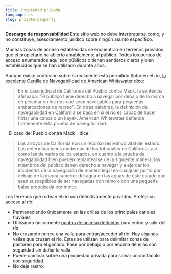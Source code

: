 ```yaml
---
title: Propiedad privada
language: es
slug: private-property
---
```


**Descargo de responsabilidad** Este sitio web no debe interpretarse como, y no constituye, asesoramiento jurídico sobre ningún asunto específico.

Muchas zonas de acceso establecidas se encuentran en terrenos privados que el propietario ha abierto amablemente al público. Todos los puntos de acceso enumerados aquí son públicos o tienen senderos claros y bien establecidos que se han utilizado durante años.

Aunque existe confusión sobre si realmente está permitido flotar en el río, [la excelente Cartilla de Navegabilidad de American Whitewater](https://www.americanwhitewater.org/content/Wiki/stewardship:navigability) dice:

> En el caso judicial de California del Pueblo contra Mack, la sentencia afirmaba: "El público tiene derecho a navegar por debajo de la marca de pleamar en los ríos que sean navegables para pequeñas embarcaciones de recreo". En otras palabras, la definición de navegabilidad en California se basa en si el río es capaz de hacer flotar una canoa o un kayak. American Whitewater defiende firmemente esta prueba de navegabilidad.

_ El caso del Pueblo contra Mack _ dice:

> Los arroyos de California son un recurso recreativo vital del estado. Las determinaciones modernas de los tribunales de California, así como las de varios de los estados, en cuanto a la prueba de navegabilidad bien pueden replantearse de la siguiente manera: los miembros del público tienen derecho a navegar y a ejercer los incidentes de la navegación de manera legal en cualquier punto por debajo de la marca superior del agua en las aguas de este estado que sean susceptibles de ser navegadas con remo o con una pequeña balsa propulsada por motor.

Los terrenos que rodean el río son definitivamente privados. Proteja su acceso al río:

- Permaneciendo únicamente en las orillas de los principales canales fluviales
- Utilizando únicamente [puntos de acceso definidos](/access-points) para entrar y salir del río
- No cruzando nunca una valla para entrar/acceder al río. Hay algunas vallas que cruzan el río. Estas se utilizan para delimitar zonas de pastoreo para el ganado. Pase por debajo o por encima de ellas con seguridad sin dañar la valla.
- Puede caminar sobre una propiedad privada para salvar un obstáculo con seguridad.
- No deje rastro.
